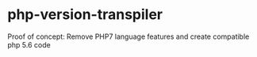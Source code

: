 # php-version-transpiler
Proof of concept: Remove PHP7 language features and create compatible php 5.6 code
